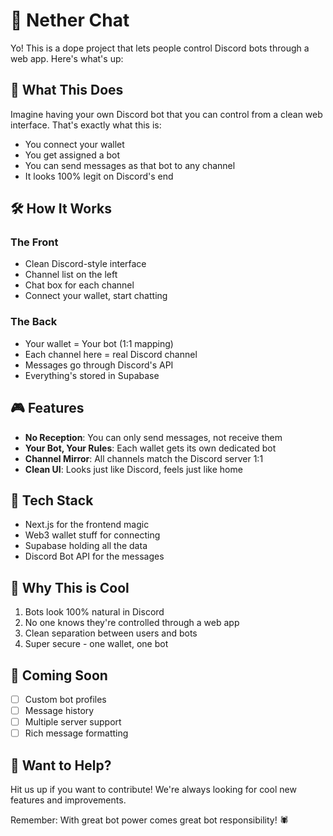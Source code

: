 # 🤖 Nether Chat

Yo! This is a dope project that lets people control Discord bots through a web app. Here's what's up:

## 🎯 What This Does

Imagine having your own Discord bot that you can control from a clean web interface. That's exactly what this is:
- You connect your wallet
- You get assigned a bot
- You can send messages as that bot to any channel
- It looks 100% legit on Discord's end

## 🛠 How It Works

### The Front
- Clean Discord-style interface
- Channel list on the left
- Chat box for each channel
- Connect your wallet, start chatting

### The Back
- Your wallet = Your bot (1:1 mapping)
- Each channel here = real Discord channel
- Messages go through Discord's API
- Everything's stored in Supabase

## 🎮 Features

- **No Reception**: You can only send messages, not receive them
- **Your Bot, Your Rules**: Each wallet gets its own dedicated bot
- **Channel Mirror**: All channels match the Discord server 1:1
- **Clean UI**: Looks just like Discord, feels just like home

## 🔑 Tech Stack

- Next.js for the frontend magic
- Web3 wallet stuff for connecting
- Supabase holding all the data
- Discord Bot API for the messages

## 🚀 Why This is Cool

1. Bots look 100% natural in Discord
2. No one knows they're controlled through a web app
3. Clean separation between users and bots
4. Super secure - one wallet, one bot

## 🎨 Coming Soon

- [ ] Custom bot profiles
- [ ] Message history
- [ ] Multiple server support
- [ ] Rich message formatting

## 🤝 Want to Help?

Hit us up if you want to contribute! We're always looking for cool new features and improvements.

Remember: With great bot power comes great bot responsibility! 🕷️ 